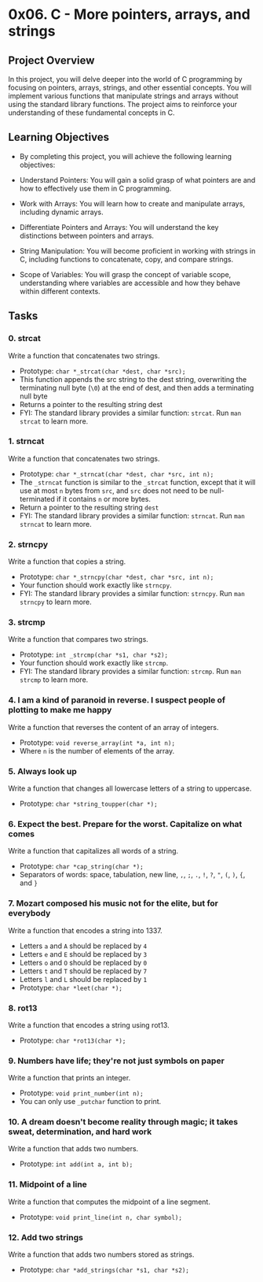 # 0x06. C - More pointers, arrays, and strings

## Project Overview

In this project, you will delve deeper into the world of C programming by focusing on pointers, arrays, strings, and other essential concepts. You will implement various functions that manipulate strings and arrays without using the standard library functions. The project aims to reinforce your understanding of these fundamental concepts in C.

## Learning Objectives

- By completing this project, you will achieve the following learning objectives:

- Understand Pointers: You will gain a solid grasp of what pointers are and how to effectively use them in C programming.

- Work with Arrays: You will learn how to create and manipulate arrays, including dynamic arrays.

- Differentiate Pointers and Arrays: You will understand the key distinctions between pointers and arrays.

- String Manipulation: You will become proficient in working with strings in C, including functions to concatenate, copy, and compare strings.

- Scope of Variables: You will grasp the concept of variable scope, understanding where variables are accessible and how they behave within different contexts.



## Tasks

### 0. strcat

Write a function that concatenates two strings.

- Prototype: `char *_strcat(char *dest, char *src);`
- This function appends the src string to the dest string, overwriting the terminating null byte (`\0`) at the end of dest, and then adds a terminating null byte
- Returns a pointer to the resulting string dest
- FYI: The standard library provides a similar function: `strcat`. Run `man strcat` to learn more.

### 1. strncat

Write a function that concatenates two strings.

- Prototype: `char *_strncat(char *dest, char *src, int n);`
- The `_strncat` function is similar to the `_strcat` function, except that it will use at most `n` bytes from `src`, and `src` does not need to be null-terminated if it contains `n` or more bytes.
- Return a pointer to the resulting string `dest`
- FYI: The standard library provides a similar function: `strncat`. Run `man strncat` to learn more.

### 2. strncpy

Write a function that copies a string.

- Prototype: `char *_strncpy(char *dest, char *src, int n);`
- Your function should work exactly like `strncpy`.
- FYI: The standard library provides a similar function: `strncpy`. Run `man strncpy` to learn more.

### 3. strcmp

Write a function that compares two strings.

- Prototype: `int _strcmp(char *s1, char *s2);`
- Your function should work exactly like `strcmp`.
- FYI: The standard library provides a similar function: `strcmp`. Run `man strcmp` to learn more.

### 4. I am a kind of paranoid in reverse. I suspect people of plotting to make me happy

Write a function that reverses the content of an array of integers.

- Prototype: `void reverse_array(int *a, int n);`
- Where `n` is the number of elements of the array.

### 5. Always look up

Write a function that changes all lowercase letters of a string to uppercase.

- Prototype: `char *string_toupper(char *);`

### 6. Expect the best. Prepare for the worst. Capitalize on what comes

Write a function that capitalizes all words of a string.

- Prototype: `char *cap_string(char *);`
- Separators of words: space, tabulation, new line, `,`, `;`, `.`, `!`, `?`, `"`, `(`, `)`, `{`, and `}`

### 7. Mozart composed his music not for the elite, but for everybody

Write a function that encodes a string into 1337.

- Letters `a` and `A` should be replaced by `4`
- Letters `e` and `E` should be replaced by `3`
- Letters `o` and `O` should be replaced by `0`
- Letters `t` and `T` should be replaced by `7`
- Letters `l` and `L` should be replaced by `1`
- Prototype: `char *leet(char *);`

### 8. rot13

Write a function that encodes a string using rot13.

- Prototype: `char *rot13(char *);`

### 9. Numbers have life; they're not just symbols on paper

Write a function that prints an integer.

- Prototype: `void print_number(int n);`
- You can only use `_putchar` function to print.

### 10. A dream doesn't become reality through magic; it takes sweat, determination, and hard work

Write a function that adds two numbers.

- Prototype: `int add(int a, int b);`

### 11. Midpoint of a line

Write a function that computes the midpoint of a line segment.

- Prototype: `void print_line(int n, char symbol);`

### 12. Add two strings

Write a function that adds two numbers stored as strings.

- Prototype: `char *add_strings(char *s1, char *s2);`


